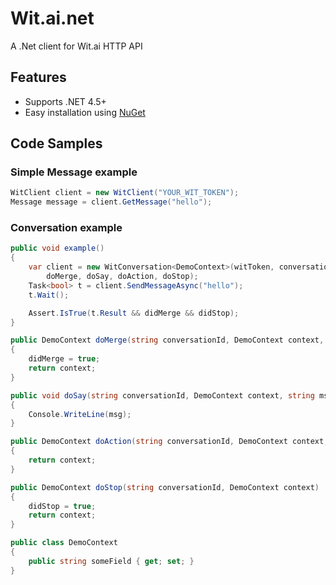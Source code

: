 ﻿# Wit.ai.net

A .Net client for Wit.ai HTTP API

## Features

* Supports .NET 4.5+
* Easy installation using [NuGet](http://nuget.org/packages/Wit.ai.net) 


## Code Samples

### Simple Message example
```csharp
WitClient client = new WitClient("YOUR_WIT_TOKEN");
Message message = client.GetMessage("hello");
```

### Conversation example
```csharp
public void example()
{
    var client = new WitConversation<DemoContext>(witToken, conversationId, null,
        doMerge, doSay, doAction, doStop);
    Task<bool> t = client.SendMessageAsync("hello");
    t.Wait();

    Assert.IsTrue(t.Result && didMerge && didStop);
}

public DemoContext doMerge(string conversationId, DemoContext context, Dictionary<string, List<Entity>> entities, double confidence)
{
    didMerge = true;
    return context;
}

public void doSay(string conversationId, DemoContext context, string msg, double confidence)
{
    Console.WriteLine(msg);
}

public DemoContext doAction(string conversationId, DemoContext context, string action, Dictionary<string, List<Entity>> entities, double confidence)
{
    return context;
}

public DemoContext doStop(string conversationId, DemoContext context)
{
    didStop = true;
    return context;
}

public class DemoContext
{
    public string someField { get; set; }
}
```